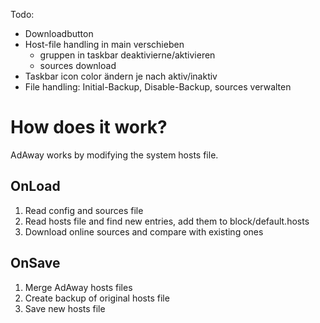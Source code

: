 Todo:

- Downloadbutton
- Host-file handling in main verschieben
  - gruppen in taskbar deaktivierne/aktivieren
  - sources download
- Taskbar icon color ändern je nach aktiv/inaktiv
- File handling: Initial-Backup, Disable-Backup, sources verwalten



# How does it work?

AdAway works by modifying the system hosts file.

## OnLoad

1. Read config and sources file
2. Read hosts file and find new entries, add them to block/default.hosts
3. Download online sources and compare with existing ones

## OnSave

1. Merge AdAway hosts files
2. Create backup of original hosts file
3. Save new hosts file
